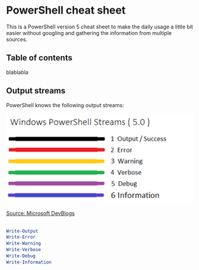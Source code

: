 # PowerShell cheat sheet

This is a PowerShell version 5 cheat sheet to make the daily usage a little bit easier without googling and gathering the information from multiple sources.

## Table of contents
blablabla


## Output streams

PowerShell knows the following output streams:

![PowerShell Output streams](./bin/OutputStreams.png)

[Source: Microsoft DevBlogs](https://devblogs.microsoft.com/scripting/weekend-scripter-welcome-to-the-powershell-information-stream/)

```PowerShell

Write-Output
Write-Error
Write-Warning
Write-Verbose
Write-Debug
Write-Information

```
